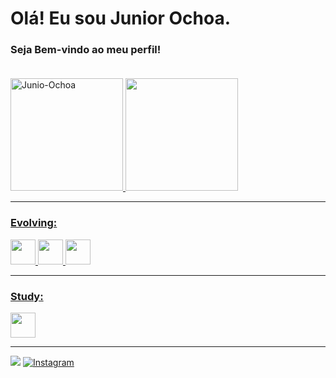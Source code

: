# Olá! Eu sou Junior Ochoa.
### Seja Bem-vindo ao meu perfil! <br/> <br/>

<div>
<a href="https://github.com/Junior-Ochoa">
<img loading="lazy" height="180em" src="https://github-readme-stats.vercel.app/api/top-langs/?username=Junior-Ochoa&layout=compact&theme=dark" alt="Junio-Ochoa"/>
<img loading="lazy" height="180em" src="https://github-readme-stats.vercel.app/api?username=Junior-Ochoa&show_icons=true&theme=dark"/>
</div>
<hr/>

### Evolving:
<img src="https://cdn.jsdelivr.net/gh/devicons/devicon/icons/javascript/javascript-original.svg" width="40" heigh="40"/> <img src="https://cdn.jsdelivr.net/gh/devicons/devicon/icons/react/react-original-wordmark.svg" width="40" heigh="40"/> <img src="https://cdn.jsdelivr.net/gh/devicons/devicon/icons/typescript/typescript-original.svg" width="40" heigh="40" />
<hr/>

### Study:
<img src="https://cdn.jsdelivr.net/gh/devicons/devicon/icons/flutter/flutter-original.svg" width="40" heigh="40"/>
  
<hr/>

  
<a href = "mailto:ademirks@gmail.com"><img src="https://img.shields.io/badge/Gmail-D14836?style=for-the-badge&logo=gmail&logoColor=white" target="_blank"></a>
[![Instagram](https://img.shields.io/badge/Instagram-E4405F?style=for-the-badge&logo=instagram&logoColor=white)](https://instagram.com/jjuniorochoa)
    
 




